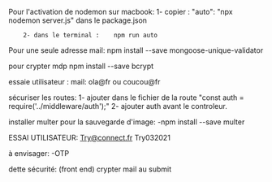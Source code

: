 Pour l'activation de nodemon sur macbook:
        1- copier :         "auto": "npx nodemon server.js"
            dans le package.json

        2- dans le terminal :    npm run auto 

Pour une seule adresse mail:
    npm install --save mongoose-unique-validator

pour crypter mdp
    npm install --save bcrypt

essaie utilisateur :
    mail: ola@fr  ou coucou@fr

sécuriser les routes:
        1- ajouter dans le fichier de la route "const auth = require('../middleware/auth');"
        2- ajouter auth avant le controleur.

installer multer pour la sauvegarde d'image: 
    -npm install --save multer

ESSAI UTILISATEUR:
Try@connect.fr
Try032021







à envisager:
    -OTP

dette sécurité:
(front end)
    crypter mail au submit
